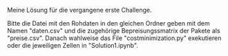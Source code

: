 Meine Lösung für die vergangene erste Challenge.

Bitte die Datei mit den Rohdaten in den gleichen Ordner geben mit dem Namen "daten.csv" und die zugehörige Bepreisungssmatrix der Pakete als "preise.csv". Danach wahlweise das File "costminimization.py" exekutieren oder die jeweiligen Zellen in "Solution1.ipynb".

